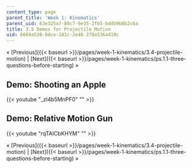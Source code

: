 ```yaml
---
content_type: page
parent_title: 'Week 1: Kinematics'
parent_uid: 63e325a7-80c7-9e35-2fb5-bddb9b8b2c6a
title: 3.5 Demos for Projectile Motion
uid: 6669a530-8dce-181c-2e48-270a536a419c
---
```


« [Previous]({{< baseurl >}}/pages/week-1-kinematics/3.4-projectile-motion) | [Next]({{< baseurl >}}/pages/week-1-kinematics/ps.1.1-three-questions-before-starting) »

Demo: Shooting an Apple
-----------------------

{{< youtube "_zl4b5MnPF0" "" >}}

Demo: Relative Motion Gun
-------------------------

{{< youtube "rqTAICbKHYM" "" >}}

« [Previous]({{< baseurl >}}/pages/week-1-kinematics/3.4-projectile-motion) | [Next]({{< baseurl >}}/pages/week-1-kinematics/ps.1.1-three-questions-before-starting) »